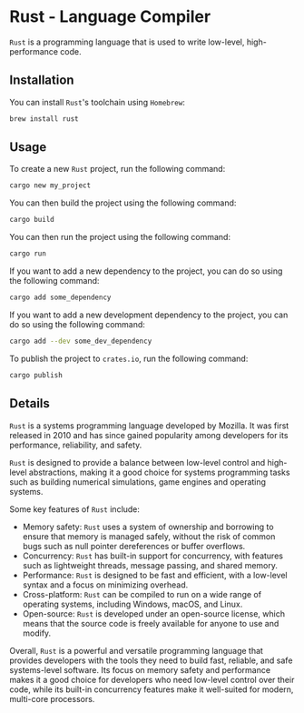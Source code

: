 # Rust - Language Compiler

`Rust` is a programming language that is used to write low-level, high-performance code.

## Installation

You can install `Rust`'s toolchain using `Homebrew`:

```bash
brew install rust
```

## Usage

To create a new `Rust` project, run the following command:

```bash
cargo new my_project
```

You can then build the project using the following command:

```bash
cargo build
```

You can then run the project using the following command:

```bash
cargo run
```

If you want to add a new dependency to the project, you can do so using the following command:

```bash
cargo add some_dependency
```

If you want to add a new development dependency to the project, you can do so using the following command:

```bash
cargo add --dev some_dev_dependency
```

To publish the project to `crates.io`, run the following command:

```bash
cargo publish
```

## Details

`Rust` is a systems programming language developed by Mozilla.
It was first released in 2010 and has since gained popularity among developers for its performance, reliability, and safety.

`Rust` is designed to provide a balance between low-level control and high-level abstractions, making it a good choice for systems programming tasks such as building numerical simulations, game engines and operating systems.

Some key features of `Rust` include:

-   Memory safety: `Rust` uses a system of ownership and borrowing to ensure that memory is managed safely, without the risk of common bugs such as null pointer dereferences or buffer overflows.
-   Concurrency: `Rust` has built-in support for concurrency, with features such as lightweight threads, message passing, and shared memory.
-   Performance: `Rust` is designed to be fast and efficient, with a low-level syntax and a focus on minimizing overhead.
-   Cross-platform: `Rust` can be compiled to run on a wide range of operating systems, including Windows, macOS, and Linux.
-   Open-source: `Rust` is developed under an open-source license, which means that the source code is freely available for anyone to use and modify.

Overall, `Rust` is a powerful and versatile programming language that provides developers with the tools they need to build fast, reliable, and safe systems-level software.
Its focus on memory safety and performance makes it a good choice for developers who need low-level control over their code, while its built-in concurrency features make it well-suited for modern, multi-core processors.
